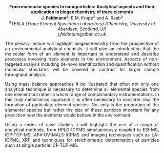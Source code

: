 <center><strong>From molecular species to nanoparticles: Analytical aspects and their
application in biogeochemistry of trace elements</strong>

<center><strong>J. Feldmann<sup>a</sup></strong>, E.M. Krupp<sup>a</sup> and A. Raab<sup>a</sup>

<center><i><sup>a</sup>TESLA (Trace Element Speciation Laboratory) /Chemistry, University
of Aberdeen, Scotland, UK</i>

<center><i>j.feldmann@abdn.ac.uk</i>

<p style="text-align:justify">The plenary lecture will highlight biogeochemistry from the prospective
of an environmental analytical chemists. It will give an introduction
that the molecular form of an element is important to understand and
describe processes involving trace elements in the environment. Aspects
of non-targeted analysis including de-novo identification and
quantification without molecular standards will be covered in contrast
for larger sample throughput analysis.

<p style="text-align:justify">Using mass balance approaches it be illustrated that often not only one
analytical technique is necessary to determine all elemental species
from one element but rather a whole range of complimentary
instrumentations. In this truly metallomics approach it is often
necessary to consider also the formation of particulate element species.
Not only is the proportion of the elemental species but rather the size
of these particles important for any prediction how the elements would
behave in the environment.

<p style="text-align:justify">Using a series of case studies it will highlight the use of a range of
analytical methods, from HPLC-ICPMS simultaneously coupled to ESI-MS,
ICP-TOF-MS, AF4-UV-MALS-ICPMS and imaging techniques such as LA-ICPMS,
XRF and techniques for stoichiometric determination of particles such as
single particle ICP-TOF-MS.
